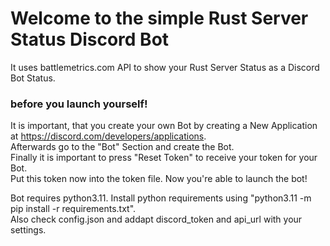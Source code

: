 # Welcome to the simple Rust Server Status Discord Bot
It uses battlemetrics.com API to show your Rust Server Status as a Discord Bot Status.  

### before you launch yourself!
It is important, that you create your own Bot by creating a New Application at https://discord.com/developers/applications.  
Afterwards go to the "Bot" Section and create the Bot.  
Finally it is important to press "Reset Token" to receive your token for your Bot.  
Put this token now into the token file. Now you're able to launch the bot!  

Bot requires python3.11. Install python requirements using "python3.11 -m pip install -r requirements.txt".  
Also check config.json and addapt discord_token and api_url with your settings.  